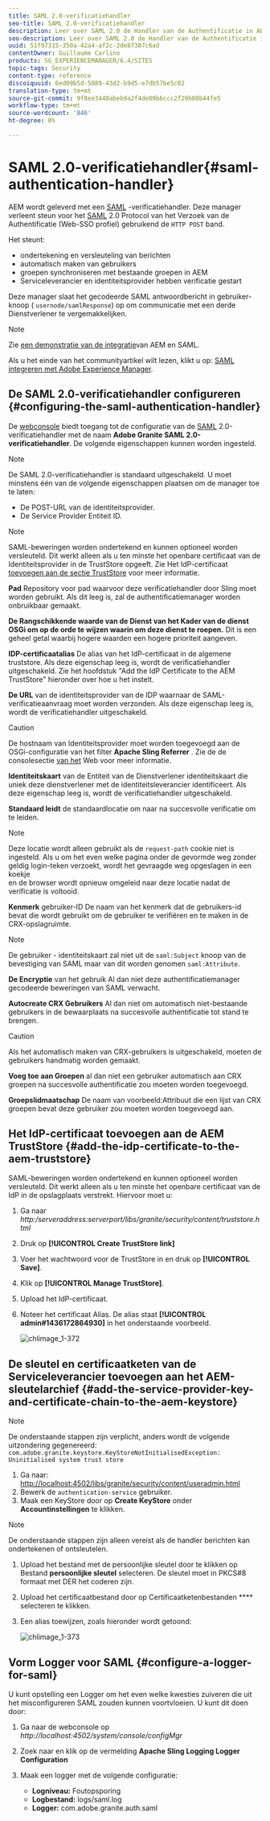```yaml
---
title: SAML 2.0-verificatiehandler
seo-title: SAML 2.0-verificatiehandler
description: Leer over SAML 2.0 de Handler van de Authentificatie in AEM.
seo-description: Leer over SAML 2.0 de Handler van de Authentificatie in AEM.
uuid: 51f97315-350a-42a4-af2c-2de87307c6ad
contentOwner: Guillaume Carlino
products: SG_EXPERIENCEMANAGER/6.4/SITES
topic-tags: Security
content-type: reference
discoiquuid: 6ed09b5d-5089-43d2-b9d5-e7db57be5c02
translation-type: tm+mt
source-git-commit: 9f8ee3448abeb9a2f4de09b6ccc2f29b00b44fe5
workflow-type: tm+mt
source-wordcount: '846'
ht-degree: 0%

---
```



# SAML 2.0-verificatiehandler{#saml-authentication-handler}

AEM wordt geleverd met een [SAML](http://saml.xml.org/saml-specifications) -verificatiehandler. Deze manager verleent steun voor het [SAML](http://saml.xml.org/saml-specifications) 2.0 Protocol van het Verzoek van de Authentificatie (Web-SSO profiel) gebruikend de `HTTP POST` band.

Het steunt:

* ondertekening en versleuteling van berichten
* automatisch maken van gebruikers
* groepen synchroniseren met bestaande groepen in AEM
* Serviceleverancier en identiteitsprovider hebben verificatie gestart

Deze manager slaat het gecodeerde SAML antwoordbericht in gebruiker-knoop ( `usernode/samlResponse`) op om communicatie met een derde Dienstverlener te vergemakkelijken.

>[!NOTE]
>
>Zie [een demonstratie van de integratie](https://helpx.adobe.com/experience-manager/kb/simple-saml-demo.html)van AEM en SAML.
>
>Als u het einde van het communityartikel wilt lezen, klikt u op: [SAML integreren met Adobe Experience Manager](https://helpx.adobe.com/experience-manager/using/aem63_saml.html).

## De SAML 2.0-verificatiehandler configureren {#configuring-the-saml-authentication-handler}

De [webconsole](/help/sites-deploying/configuring-osgi.md) biedt toegang tot de configuratie van de [SAML](http://saml.xml.org/saml-specifications) 2.0-verificatiehandler met de naam **Adobe Granite SAML 2.0-verificatiehandler**. De volgende eigenschappen kunnen worden ingesteld.

>[!NOTE]
>
>De SAML 2.0-verificatiehandler is standaard uitgeschakeld. U moet minstens één van de volgende eigenschappen plaatsen om de manager toe te laten:
>
>* De POST-URL van de identiteitsprovider.
>* De Service Provider Entiteit ID.
>



>[!NOTE]
>
>SAML-beweringen worden ondertekend en kunnen optioneel worden versleuteld. Dit werkt alleen als u ten minste het openbare certificaat van de Identiteitsprovider in de TrustStore opgeeft. Zie Het IdP-certificaat [toevoegen aan de sectie TrustStore](/help/sites-administering/saml-2-0-authenticationhandler.md#add-the-idp-certificate-to-the-aem-truststore) voor meer informatie.

**Pad** Repository voor pad waarvoor deze verificatiehandler door Sling moet worden gebruikt. Als dit leeg is, zal de authentificatiemanager worden onbruikbaar gemaakt.

**De Rangschikkende waarde van de Dienst van het Kader van de dienst OSGi om op de orde te wijzen waarin om deze dienst te roepen.** Dit is een geheel getal waarbij hogere waarden een hogere prioriteit aangeven.

**IDP-certificaatalias** De alias van het IdP-certificaat in de algemene truststore. Als deze eigenschap leeg is, wordt de verificatiehandler uitgeschakeld. Zie het hoofdstuk &quot;Add the IdP Certificate to the AEM TrustStore&quot; hieronder over hoe u het instelt.

**De URL** van de identiteitsprovider van de IDP waarnaar de SAML-verificatieaanvraag moet worden verzonden. Als deze eigenschap leeg is, wordt de verificatiehandler uitgeschakeld.

>[!CAUTION]
>
>De hostnaam van Identiteitsprovider moet worden toegevoegd aan de OSGi-configuratie van het filter **Apache Sling Referrer** . Zie de de consolesectie [van het](/help/sites-deploying/configuring-osgi.md) Web voor meer informatie.

**Identiteitskaart** van de Entiteit van de Dienstverlener identiteitskaart die uniek deze dienstverlener met de identiteitsleverancier identificeert. Als deze eigenschap leeg is, wordt de verificatiehandler uitgeschakeld.

**Standaard leidt** de standaardlocatie om naar na succesvolle verificatie om te leiden.

>[!NOTE]
>
>Deze locatie wordt alleen gebruikt als de `request-path` cookie niet is ingesteld. Als u om het even welke pagina onder de gevormde weg zonder geldig login-teken verzoekt, wordt het gevraagde weg opgeslagen in een koekje\
>en de browser wordt opnieuw omgeleid naar deze locatie nadat de verificatie is voltooid.

**Kenmerk** gebruiker-ID De naam van het kenmerk dat de gebruikers-id bevat die wordt gebruikt om de gebruiker te verifiëren en te maken in de CRX-opslagruimte.

>[!NOTE]
>
>De gebruiker - identiteitskaart zal niet uit de `saml:Subject` knoop van de bevestiging van SAML maar van dit worden genomen `saml:Attribute`.

**De Encryptie** van het gebruik Al dan niet deze authentificatiemanager gecodeerde beweringen van SAML verwacht.

**Autocreate CRX Gebruikers** Al dan niet om automatisch niet-bestaande gebruikers in de bewaarplaats na succesvolle authentificatie tot stand te brengen.

>[!CAUTION]
>
>Als het automatisch maken van CRX-gebruikers is uitgeschakeld, moeten de gebruikers handmatig worden gemaakt.

**Voeg toe aan Groepen** al dan niet een gebruiker automatisch aan CRX groepen na succesvolle authentificatie zou moeten worden toegevoegd.

**Groepslidmaatschap** De naam van voorbeeld:Attribuut die een lijst van CRX groepen bevat deze gebruiker zou moeten worden toegevoegd aan.

## Het IdP-certificaat toevoegen aan de AEM TrustStore {#add-the-idp-certificate-to-the-aem-truststore}

SAML-beweringen worden ondertekend en kunnen optioneel worden versleuteld. Dit werkt alleen als u ten minste het openbare certificaat van de IdP in de opslagplaats verstrekt. Hiervoor moet u:

1. Ga naar *http:/serveraddress:serverport/libs/granite/security/content/truststore.html*
1. Druk op **[!UICONTROL Create TrustStore link]**
1. Voer het wachtwoord voor de TrustStore in en druk op **[!UICONTROL Save]**.
1. Klik op **[!UICONTROL Manage TrustStore]**.
1. Upload het IdP-certificaat.
1. Noteer het certificaat Alias. De alias staat **[!UICONTROL admin#1436172864930]** in het onderstaande voorbeeld.

   ![chlimage_1-372](assets/chlimage_1-372.png)

## De sleutel en certificaatketen van de Serviceleverancier toevoegen aan het AEM-sleutelarchief {#add-the-service-provider-key-and-certificate-chain-to-the-aem-keystore}

>[!NOTE]
>
>De onderstaande stappen zijn verplicht, anders wordt de volgende uitzondering gegenereerd: `com.adobe.granite.keystore.KeyStoreNotInitialisedException: Uninitialised system trust store`

1. Ga naar: [http://localhost:4502/libs/granite/security/content/useradmin.html](http://localhost:4502/libs/granite/security/content/useradmin.html)
1. Bewerk de `authentication-service` gebruiker.
1. Maak een KeyStore door op **Create KeyStore** onder **Accountinstellingen** te klikken.

>[!NOTE]
>
>De onderstaande stappen zijn alleen vereist als de handler berichten kan ondertekenen of ontsleutelen.

1. Upload het bestand met de persoonlijke sleutel door te klikken op Bestand **persoonlijke sleutel** selecteren. De sleutel moet in PKCS#8 formaat met DER het coderen zijn.
1. Upload het certificaatbestand door op Certificaatketenbestanden **** selecteren te klikken.
1. Een alias toewijzen, zoals hieronder wordt getoond:

   ![chlimage_1-373](assets/chlimage_1-373.png)

## Vorm Logger voor SAML {#configure-a-logger-for-saml}

U kunt opstelling een Logger om het even welke kwesties zuiveren die uit het misconfigureren SAML zouden kunnen voortvloeien. U kunt dit doen door:

1. Ga naar de webconsole op *http://localhost:4502/system/console/configMgr*
1. Zoek naar en klik op de vermelding **Apache Sling Logging Logger Configuration**
1. Maak een logger met de volgende configuratie:

   * **Logniveau:** Foutopsporing
   * **Logbestand:** logs/saml.log
   * **Logger:** com.adobe.granite.auth.saml

